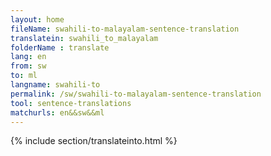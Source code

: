 ```yaml
---
layout: home
fileName: swahili-to-malayalam-sentence-translation
translatein: swahili_to_malayalam
folderName : translate
lang: en
from: sw
to: ml
langname: swahili-to
permalink: /sw/swahili-to-malayalam-sentence-translation
tool: sentence-translations
matchurls: en&&sw&&ml
---
```

{% include section/translateinto.html %}
